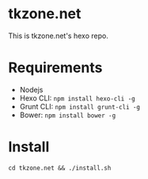 # tkzone.net
This is tkzone.net's hexo repo.

# Requirements
- Nodejs
- Hexo CLI: `npm install hexo-cli -g`
- Grunt CLI: `npm install grunt-cli -g`
- Bower: `npm install bower -g`

# Install
```
cd tkzone.net && ./install.sh
```